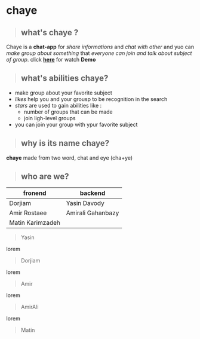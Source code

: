 # **chaye**
>## what's **chaye** ?
Chaye is a **chat-app** for *share informations* and *chat with other* and yuo can *make group about something* that *everyone can join and talk about subject of group*. click [**here**]() for watch **Demo**

>## what's **abilities** chaye?
- make group about your favorite subject
- *likes* help you and your grousp to be 
recognition in the search
- *stars* are used to gain abilities like :
    - number of groups that can be made
    - join ligh-level groups
- you can join your group with ypur favorite subject

> ## why is its **name** chaye?
**chaye** made from two word, chat and eye (cha+ye)

> ## who are we?
|fronend         |backend          |
|----------------|-----------------|
|Dorjiam         |Yasin Davody     |
|Amir Rostaee    |Amirali Gahanbazy|
|Matin Karimzadeh|                 |

> Yasin

lorem
> Dorjiam

lorem
>Amir

lorem
>AmirAli

lorem
>Matin
